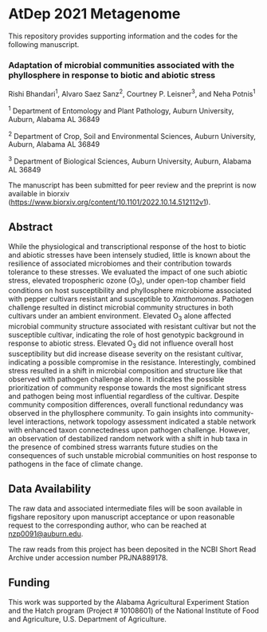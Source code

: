 # AtDep 2021 Metagenome

This repository provides supporting information and the codes for the following manuscript.

### Adaptation of microbial communities associated with the phyllosphere in response to biotic and abiotic stress

Rishi Bhandari<sup>1</sup>, Alvaro Saez Sanz<sup>2</sup>, Courtney P. Leisner<sup>3</sup>, and Neha Potnis<sup>1</sup>

<sup>1</sup> Department of Entomology and Plant Pathology, Auburn University, Auburn, Alabama AL 36849

<sup>2</sup> Department of Crop, Soil and Environmental Sciences, Auburn University, Auburn, Alabama AL 36849

<sup>3</sup> Department of Biological Sciences, Auburn University, Auburn, Alabama AL 36849



The manuscript has been submitted for peer review and the preprint is now available in biorxiv (https://www.biorxiv.org/content/10.1101/2022.10.14.512112v1). 

## Abstract

While the physiological and transcriptional response of the host to biotic and abiotic stresses have been intensely studied, little is known about the resilience of associated microbiomes and their contribution towards tolerance to these stresses. We evaluated the impact of one such abiotic stress, elevated tropospheric ozone (O<sub>3</sub>), under open-top chamber field conditions on host susceptibility and phyllosphere microbiome associated with pepper cultivars resistant and susceptible to *Xanthomonas*. Pathogen challenge resulted in distinct microbial community structures in both cultivars under an ambient environment. Elevated O<sub>3</sub> alone affected microbial community structure associated with resistant cultivar but not the susceptible cultivar, indicating the role of host genotypic background in response to abiotic stress. Elevated O<sub>3</sub> did not influence overall host susceptibility but did increase disease severity on the resistant cultivar, indicating a possible compromise in the resistance.  Interestingly, combined stress resulted in a shift in microbial composition and structure like that observed with pathogen challenge alone. It indicates the possible prioritization of community response towards the most significant stress and pathogen being most influential regardless of the cultivar. Despite community composition differences, overall functional redundancy was observed in the phyllosphere community. To gain insights into community-level interactions, network topology assessment indicated a stable network with enhanced taxon connectedness upon pathogen challenge. However, an observation of destabilized random network with a shift in hub taxa in the presence of combined stress warrants future studies on the consequences of such unstable microbial communities on host response to pathogens in the face of climate change. 


## Data Availability

The raw data and associated intermediate files will be soon available in figshare repository upon manuscript acceptance or upon reasonable request to the corresponding author, who can be reached at nzp0091@auburn.edu.

The raw reads from this project has been deposited in the NCBI Short Read Archive under accession number PRJNA889178.

## Funding

This work was supported by the Alabama Agricultural Experiment Station and the Hatch program (Project # 10108601) of the National Institute of Food and Agriculture, U.S. Department of Agriculture. 
